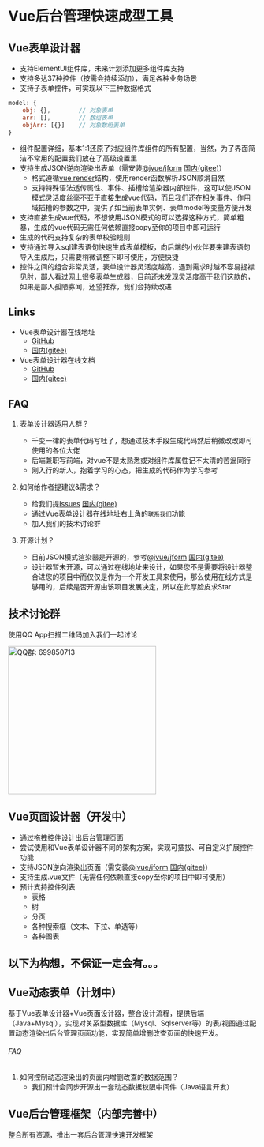 # Vue后台管理快速成型工具

## Vue表单设计器

- 支持ElementUI组件库，未来计划添加更多组件库支持
- 支持多达37种控件（按需会持续添加），满足各种业务场景
- 支持子表单控件，可实现以下三种数据格式
```javascript
model: {
    obj: {},        // 对象表单
    arr: [],        // 数组表单
    objArr: [{}]    // 对象数组表单
}
```
- 组件配置详细，基本1:1还原了对应组件库组件的所有配置，当然，为了界面简洁不常用的配置我们放在了高级设置里
- 支持生成JSON逆向渲染出表单（需安装[@jvue/jform](https://github.com/83945105/jvue/tree/main/jform-ui) [国内(gitee)](https://gitee.com/83945105/jvue/tree/main/jform-ui)）
  - 格式遵循[vue render](https://cn.vuejs.org/v2/guide/render-function.html)结构，使用render函数解析JSON顺滑自然
  - 支持特殊语法透传属性、事件、插槽给渲染器内部控件，这可以使JSON模式灵活度丝毫不亚于直接生成vue代码，而且我们还在相关事件、作用域插槽的参数之中，提供了如当前表单实例、表单model等变量方便开发
- 支持直接生成vue代码，不想使用JSON模式的可以选择这种方式，简单粗暴，生成的vue代码无需任何依赖直接copy至你的项目中即可运行
- 生成的代码支持复杂的表单校验规则
- 支持通过导入sql建表语句快速生成表单模板，向后端的小伙伴要来建表语句导入生成后，只需要稍微调整下即可使用，方便快捷
- 控件之间的组合非常灵活，表单设计器灵活度越高，遇到需求时越不容易捉襟见肘，鄙人看过网上很多表单生成器，目前还未发现灵活度高于我们这款的，如果是鄙人孤陋寡闻，还望推荐，我们会持续改进

## Links

- Vue表单设计器在线地址
  - [GitHub](https://83945105.github.io/jvue/jform/#/designer)
  - [国内(gitee)](http://83945105.gitee.io/jvue/jform/#/designer)
- Vue表单设计器在线文档
  - [GitHub](https://83945105.github.io/jvue/docs/zh)
  - [国内(gitee)](http://83945105.gitee.io/jvue/docs/zh)
  
## FAQ

1. 表单设计器适用人群？
    - 千变一律的表单代码写吐了，想通过技术手段生成代码然后稍微改改即可使用的各位大佬
    - 后端兼职写前端，对vue不是太熟悉或对组件库属性记不太清的苦逼同行
    - 刚入行的新人，抱着学习的心态，把生成的代码作为学习参考
    
2. 如何给作者提建议&需求？
    - 给我们提[Issues](https://github.com/83945105/jvue/issues) [国内(gitee)](https://gitee.com/83945105/jvue/issues)
    - 通过Vue表单设计器在线地址右上角的`联系我们`功能
    - 加入我们的技术讨论群
    
3. 开源计划？
    - 目前JSON模式渲染器是开源的，参考[@jvue/jform](https://github.com/83945105/jvue/tree/main/jform-ui) [国内(gitee)](https://gitee.com/83945105/jvue/tree/main/jform-ui)
    - 设计器暂未开源，可以通过在线地址来设计，如果您不是需要将设计器整合进您的项目中而仅仅是作为一个开发工具来使用，那么使用在线方式是够用的，后续是否开源由该项目发展决定，所以在此厚脸皮求Star

## 技术讨论群

使用QQ App扫描二维码加入我们一起讨论

<img alt="QQ群: 699850713" src="https://gitee.com/83945105/jvue/raw/main/assets/Vue表单设计器技术讨论QQ群（1）.jpg" width="300">

## Vue页面设计器（开发中）

- 通过拖拽控件设计出后台管理页面
- 尝试使用和Vue表单设计器不同的架构方案，实现可插拔、可自定义扩展控件功能
- 支持JSON逆向渲染出页面（需安装[@jvue/jform](https://github.com/83945105/jvue/tree/main/jform-ui) [国内(gitee)](https://gitee.com/83945105/jvue/tree/main/jform-ui)）
- 支持生成.vue文件（无需任何依赖直接copy至你的项目中即可使用）
- 预计支持控件列表
  - 表格
  - 树
  - 分页
  - 各种搜索框（文本、下拉、单选等）
  - 各种图表

## 以下为构想，不保证一定会有。。。

## Vue动态表单（计划中）

基于Vue表单设计器+Vue页面设计器，整合设计流程，提供后端（Java+Mysql），实现对关系型数据库（Mysql、Sqlserver等）的表/视图通过配置动态渲染出后台管理页面功能，实现简单增删改查页面的快速开发。

###### FAQ

1. 如何控制动态渲染出的页面内增删改查的数据范围？
    - 我们预计会同步开源出一套动态数据权限中间件（Java语言开发）

## Vue后台管理框架（内部完善中）

整合所有资源，推出一套后台管理快速开发框架

